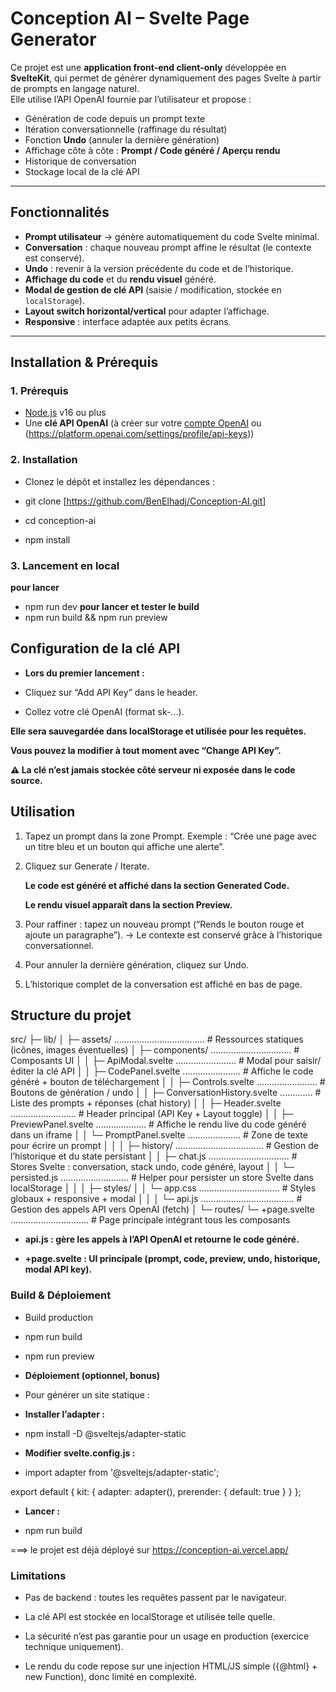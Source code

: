 # Conception AI – Svelte Page Generator

Ce projet est une **application front-end client-only** développée en **SvelteKit**, qui permet de générer dynamiquement des pages Svelte à partir de prompts en langage naturel.  
Elle utilise l’API OpenAI fournie par l’utilisateur et propose :  
- Génération de code depuis un prompt texte  
- Itération conversationnelle (raffinage du résultat)  
- Fonction **Undo** (annuler la dernière génération)  
- Affichage côte à côte : **Prompt / Code généré / Aperçu rendu**  
- Historique de conversation  
- Stockage local de la clé API  

---

## Fonctionnalités

- **Prompt utilisateur** → génère automatiquement du code Svelte minimal.  
- **Conversation** : chaque nouveau prompt affine le résultat (le contexte est conservé).  
- **Undo** : revenir à la version précédente du code et de l’historique.  
- **Affichage du code** et du **rendu visuel** généré.  
- **Modal de gestion de clé API** (saisie / modification, stockée en `localStorage`).  
- **Layout switch horizontal/vertical** pour adapter l’affichage.  
- **Responsive** : interface adaptée aux petits écrans.  

---

## Installation & Prérequis

### 1. Prérequis
- [Node.js](https://nodejs.org/) v16 ou plus  
- Une **clé API OpenAI** (à créer sur votre [compte OpenAI](https://platform.openai.com/account/api-keys) ou (https://platform.openai.com/settings/profile/api-keys))  

### 2. Installation
- Clonez le dépôt et installez les dépendances :

- git clone [<https://github.com/BenElhadj/Conception-AI.git>]
- cd conception-ai
- npm install

### 3. Lancement en local
   **pour lancer**
- npm run dev
   **pour lancer et tester le build**
- npm run build && npm run preview

## Configuration de la clé API

- **Lors du premier lancement :**

- Cliquez sur “Add API Key” dans le header.

- Collez votre clé OpenAI (format sk-...).

**Elle sera sauvegardée dans localStorage et utilisée pour les requêtes.**

**Vous pouvez la modifier à tout moment avec “Change API Key”.**

**⚠️ La clé n’est jamais stockée côté serveur ni exposée dans le code source.**

##  Utilisation

1. Tapez un prompt dans la zone Prompt.
    Exemple : “Crée une page avec un titre bleu et un bouton qui affiche une alerte”.

2. Cliquez sur Generate / Iterate.

    **Le code est généré et affiché dans la section Generated Code.**

    **Le rendu visuel apparaît dans la section Preview.**

3. Pour raffiner : tapez un nouveau prompt (“Rends le bouton rouge et ajoute un paragraphe”).
→ Le contexte est conservé grâce à l’historique conversationnel.

4. Pour annuler la dernière génération, cliquez sur Undo.

5. L’historique complet de la conversation est affiché en bas de page.

##  Structure du projet
src/
├─ lib/
│   ├─ assets/ .................................... # Ressources statiques (icônes, images éventuelles)
│   ├─ components/ ................................ # Composants UI
│   │   ├─ ApiModal.svelte ........................ # Modal pour saisir/éditer la clé API
│   │   ├─ CodePanel.svelte ....................... # Affiche le code généré + bouton de téléchargement
│   │   ├─ Controls.svelte ........................ # Boutons de génération / undo
│   │   ├─ ConversationHistory.svelte ............. # Liste des prompts + réponses (chat history)
│   │   ├─ Header.svelte .......................... # Header principal (API Key + Layout toggle)
│   │   ├─ PreviewPanel.svelte .................... # Affiche le rendu live du code généré dans un iframe
│   │   └─ PromptPanel.svelte ..................... # Zone de texte pour écrire un prompt
│   │
│   ├─ history/ ................................... # Gestion de l’historique et du state persistant
│   │   ├─ chat.js ................................ # Stores Svelte : conversation, stack undo, code généré, layout
│   │   └─ persisted.js ........................... # Helper pour persister un store Svelte dans localStorage
│   │
│   ├─ styles/
│   │   └─ app.css ................................ # Styles globaux + responsive + modal
│   │
│   └─ api.js ..................................... # Gestion des appels API vers OpenAI (fetch)
│
└─ routes/
    └─ +page.svelte ............................... # Page principale intégrant tous les composants


- **api.js : gère les appels à l’API OpenAI et retourne le code généré.**

- **+page.svelte : UI principale (prompt, code, preview, undo, historique, modal API key).**

### Build & Déploiement
- Build production
- npm run build
- npm run preview

- **Déploiement (optionnel, bonus)**

- Pour générer un site statique :

- **Installer l’adapter :**

- npm install -D @sveltejs/adapter-static


- **Modifier svelte.config.js :**

- import adapter from '@sveltejs/adapter-static';

export default {
  kit: {
    adapter: adapter(),
    prerender: { default: true }
  }
};

- **Lancer :**

- npm run build

===> le projet est déjà déployé sur https://conception-ai.vercel.app/

### Limitations

- Pas de backend : toutes les requêtes passent par le navigateur.

- La clé API est stockée en localStorage et utilisée telle quelle.

- La sécurité n’est pas garantie pour un usage en production (exercice technique uniquement).

- Le rendu du code repose sur une injection HTML/JS simple ({@html} + new Function), donc limité en complexité.

